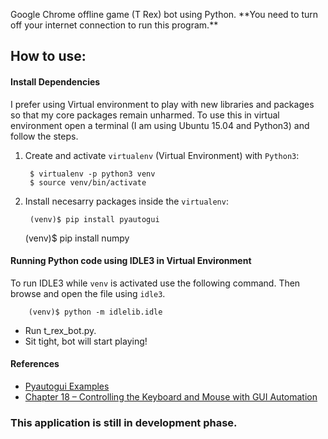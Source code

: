  <p>
Google Chrome offline game (T Rex) bot using Python.
**You need to turn off your internet connection to run this program.**
</p>
<h2>
<a id="how-to-use" class="anchor" href="#how-to-use" aria-hidden="true"><span class="octicon octicon-link"></span></a>How to use:
</h2>

#### Install Dependencies

I prefer using Virtual environment to play with new libraries and packages so that my core packages remain unharmed.
To use this in virtual environment open a terminal (I am using Ubuntu 15.04 and Python3) and follow the steps.

1. Create and activate `virtualenv` (Virtual Environment) with `Python3`:

		$ virtualenv -p python3 venv
		$ source venv/bin/activate

2. Install necesarry packages inside the `virtualenv`:

		(venv)$ pip install pyautogui
    (venv)$ pip install numpy


#### Running Python code using IDLE3 in Virtual Environment

To run IDLE3 while `venv` is activated use the following command. Then browse and open the file using `idle3`.

		(venv)$ python -m idlelib.idle

<ul>
<li>Run t_rex_bot.py.</li>
<li>Sit tight, bot will start playing!</li>
</ul>

#### References

* [Pyautogui Examples](https://pyautogui.readthedocs.io/en/latest/introduction.html#examples "Pyautogui Examples")
* [Chapter 18 – Controlling the Keyboard and Mouse with GUI Automation](https://automatetheboringstuff.com/chapter18/ "Chapter 18 – Controlling the Keyboard and Mouse with GUI Automation")

### This application is still in development phase.
